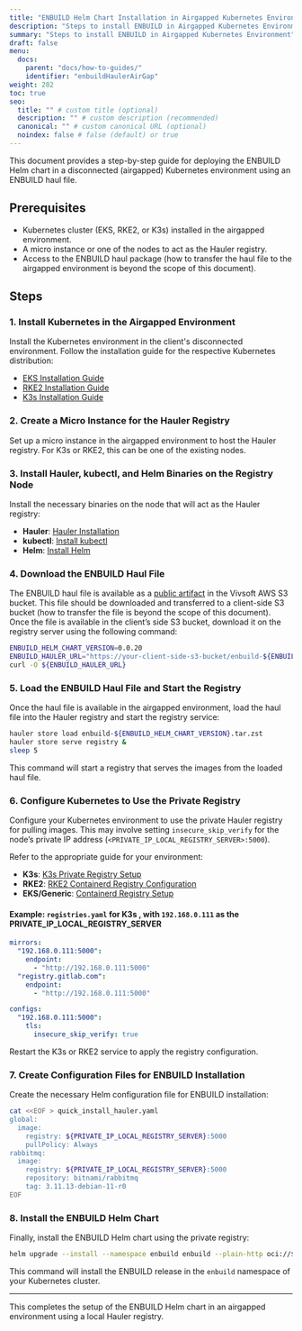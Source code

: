 ```yaml
---
title: "ENBUILD Helm Chart Installation in Airgapped Kubernetes Environment"
description: "Steps to install ENBUILD in Airgapped Kubernetes Environment"
summary: "Steps to install ENBUILD in Airgapped Kubernetes Environment"
draft: false
menu:
  docs:
    parent: "docs/how-to-guides/"
    identifier: "enbuildHaulerAirGap"
weight: 202
toc: true
seo:
  title: "" # custom title (optional)
  description: "" # custom description (recommended)
  canonical: "" # custom canonical URL (optional)
  noindex: false # false (default) or true
---
```


This document provides a step-by-step guide for deploying the ENBUILD Helm chart in a disconnected (airgapped) Kubernetes environment using an ENBUILD haul file.

## Prerequisites
- Kubernetes cluster (EKS, RKE2, or K3s) installed in the airgapped environment.
- A micro instance or one of the nodes to act as the Hauler registry.
- Access to the ENBUILD haul package (how to transfer the haul file to the airgapped environment is beyond the scope of this document).

## Steps

### 1. Install Kubernetes in the Airgapped Environment
Install the Kubernetes environment in the client's disconnected environment. Follow the installation guide for the respective Kubernetes distribution:
- [EKS Installation Guide](https://docs.aws.amazon.com/eks/latest/userguide/install-kubectl.html)
- [RKE2 Installation Guide](https://docs.rke2.io/install/)
- [K3s Installation Guide](https://docs.k3s.io/installation/)

### 2. Create a Micro Instance for the Hauler Registry
Set up a micro instance in the airgapped environment to host the Hauler registry. For K3s or RKE2, this can be one of the existing nodes.

### 3. Install Hauler, kubectl, and Helm Binaries on the Registry Node
Install the necessary binaries on the node that will act as the Hauler registry:

- **Hauler**: [Hauler Installation](https://docs.hauler.dev)
- **kubectl**: [Install kubectl](https://kubernetes.io/docs/tasks/tools/)
- **Helm**: [Install Helm](https://helm.sh/docs/intro/install/)

### 4. Download the ENBUILD Haul File
The ENBUILD haul file is available as a [public artifact](https://enbuild-haul.s3.us-east-1.amazonaws.com/enbuild-0.0.20.tar.zst) in the Vivsoft AWS S3 bucket. This file should be downloaded and transferred to a client-side S3 bucket (how to transfer the file is beyond the scope of this document). Once the file is available in the client’s side S3 bucket, download it on the registry server using the following command:

```bash
ENBUILD_HELM_CHART_VERSION=0.0.20
ENBUILD_HAULER_URL="https://your-client-side-s3-bucket/enbuild-${ENBUILD_HELM_CHART_VERSION}.tar.zst"
curl -O ${ENBUILD_HAULER_URL}
```

### 5. Load the ENBUILD Haul File and Start the Registry

Once the haul file is available in the airgapped environment, load the haul file into the Hauler registry and start the registry service:

```bash
hauler store load enbuild-${ENBUILD_HELM_CHART_VERSION}.tar.zst
hauler store serve registry &
sleep 5
```

This command will start a registry that serves the images from the loaded haul file.

### 6. Configure Kubernetes to Use the Private Registry
Configure your Kubernetes environment to use the private Hauler registry for pulling images. This may involve setting `insecure_skip_verify` for the node’s private IP address (`<PRIVATE_IP_LOCAL_REGISTRY_SERVER>:5000`).

Refer to the appropriate guide for your environment:

- **K3s**: [K3s Private Registry Setup](https://docs.k3s.io/installation/private-registry)
- **RKE2**: [RKE2 Containerd Registry Configuration](https://docs.rke2.io/install/containerd_registry_configuration)
- **EKS/Generic**: [Containerd Registry Setup](https://github.com/containerd/containerd/blob/main/docs/cri/registry.md)

#### Example: `registries.yaml` for K3s , with `192.168.0.111` as the PRIVATE_IP_LOCAL_REGISTRY_SERVER

```yaml
mirrors:
  "192.168.0.111:5000":
    endpoint:
      - "http://192.168.0.111:5000"
  "registry.gitlab.com":
    endpoint:
      - "http://192.168.0.111:5000"

configs:
  "192.168.0.111:5000":
    tls:
      insecure_skip_verify: true
```

Restart the K3s or RKE2 service to apply the registry configuration.

### 7. Create Configuration Files for ENBUILD Installation
Create the necessary Helm configuration file for ENBUILD installation:

```bash
cat <<EOF > quick_install_hauler.yaml
global:
  image:
    registry: ${PRIVATE_IP_LOCAL_REGISTRY_SERVER}:5000
    pullPolicy: Always
rabbitmq:
  image:
    registry: ${PRIVATE_IP_LOCAL_REGISTRY_SERVER}:5000
    repository: bitnami/rabbitmq
    tag: 3.11.13-debian-11-r0
EOF
```

### 8. Install the ENBUILD Helm Chart
Finally, install the ENBUILD Helm chart using the private registry:

```bash
helm upgrade --install --namespace enbuild enbuild --plain-http oci://${PRIVATE_IP_LOCAL_REGISTRY_SERVER}:5000/hauler/enbuild --version ${ENBUILD_HELM_CHART_VERSION} -f quick_install_hauler.yaml --create-namespace
```

This command will install the ENBUILD release in the `enbuild` namespace of your Kubernetes cluster.

---

This completes the setup of the ENBUILD Helm chart in an airgapped environment using a local Hauler registry.
